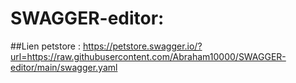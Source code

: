 # SWAGGER-editor:
##Lien petstore : 
https://petstore.swagger.io/?url=https://raw.githubusercontent.com/Abraham10000/SWAGGER-editor/main/swagger.yaml
